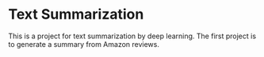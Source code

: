 # Text Summarization
This is a project for text summarization by deep learning. The first project is to generate a summary from Amazon reviews.

